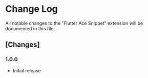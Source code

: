 # Change Log

All notable changes to the "Flutter Ace Snippet" extension will be documented in this file.

## [Changes]
### 1.0.0
- Initial release